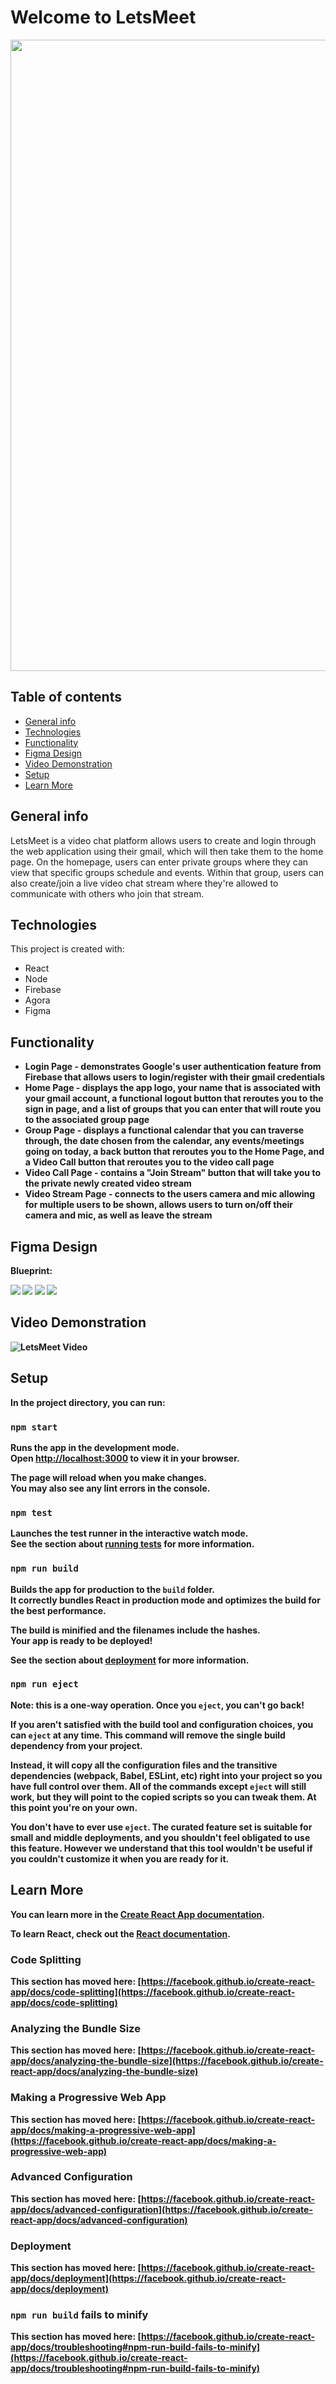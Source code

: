 # Welcome to LetsMeet
<img src="./my-app/public/letsMeetLogo.png" width="1010px" />

## Table of contents
* [General info](#general-info)
* [Technologies](#technologies)
* [Functionality](#functionality)
* [Figma Design](#figma-design)
* [Video Demonstration](#video-demonstration)
* [Setup](#setup)
* [Learn More](#learn-more)




## General info
LetsMeet is a video chat platform allows users to create and login through the web application using their gmail, which will then take them to the home page. On the homepage, users can enter private groups where they can view that specific groups schedule and events. Within that group, users can also create/join a live video chat stream where they're allowed to communicate with others who join that stream.

## Technologies
This project is created with:
* React
* Node
* Firebase
* Agora
* Figma 

## Functionality
<b />

* Login Page - demonstrates Google's user authentication feature from Firebase that allows users to login/register with their gmail credentials 
* Home Page - displays the app logo, your name that is associated with your gmail account, a functional logout button that reroutes you to the sign in page, and a list of groups that you can enter that will route you to the associated group page
* Group Page - displays a functional calendar that you can traverse through, the date chosen from the calendar, any events/meetings going on today, a back button that reroutes you to the Home Page, and a Video Call button that reroutes you to the video call page
* Video Call Page - contains a "Join Stream" button that will take you to the private newly created video stream
* Video Stream Page - connects to the users camera and mic allowing for multiple users to be shown, allows users to turn on/off their camera and mic, as well as leave the stream

## Figma Design
Blueprint:
<div>
  <img src="./my-app/public/letsMeetFigmaLogin.png" />
  <img src="./my-app/public/letsMeetFigmaRegister.png" />
  <img src="./my-app/public/letsMeetFigmaHome.png" />
  <img src="./my-app/public/letsMeetFigmaGroup.png" />
</div>

## Video Demonstration
![LetsMeet Video](/my-app/public/letsMeet.gif)

## Setup

In the project directory, you can run:

### `npm start`

Runs the app in the development mode.\
Open [http://localhost:3000](http://localhost:3000) to view it in your browser.

The page will reload when you make changes.\
You may also see any lint errors in the console.

### `npm test`

Launches the test runner in the interactive watch mode.\
See the section about [running tests](https://facebook.github.io/create-react-app/docs/running-tests) for more information.

### `npm run build`

Builds the app for production to the `build` folder.\
It correctly bundles React in production mode and optimizes the build for the best performance.

The build is minified and the filenames include the hashes.\
Your app is ready to be deployed!

See the section about [deployment](https://facebook.github.io/create-react-app/docs/deployment) for more information.

### `npm run eject`

**Note: this is a one-way operation. Once you `eject`, you can't go back!**

If you aren't satisfied with the build tool and configuration choices, you can `eject` at any time. This command will remove the single build dependency from your project.

Instead, it will copy all the configuration files and the transitive dependencies (webpack, Babel, ESLint, etc) right into your project so you have full control over them. All of the commands except `eject` will still work, but they will point to the copied scripts so you can tweak them. At this point you're on your own.

You don't have to ever use `eject`. The curated feature set is suitable for small and middle deployments, and you shouldn't feel obligated to use this feature. However we understand that this tool wouldn't be useful if you couldn't customize it when you are ready for it.

## Learn More

You can learn more in the [Create React App documentation](https://facebook.github.io/create-react-app/docs/getting-started).

To learn React, check out the [React documentation](https://reactjs.org/).

### Code Splitting

This section has moved here: [https://facebook.github.io/create-react-app/docs/code-splitting](https://facebook.github.io/create-react-app/docs/code-splitting)

### Analyzing the Bundle Size

This section has moved here: [https://facebook.github.io/create-react-app/docs/analyzing-the-bundle-size](https://facebook.github.io/create-react-app/docs/analyzing-the-bundle-size)

### Making a Progressive Web App

This section has moved here: [https://facebook.github.io/create-react-app/docs/making-a-progressive-web-app](https://facebook.github.io/create-react-app/docs/making-a-progressive-web-app)

### Advanced Configuration

This section has moved here: [https://facebook.github.io/create-react-app/docs/advanced-configuration](https://facebook.github.io/create-react-app/docs/advanced-configuration)

### Deployment

This section has moved here: [https://facebook.github.io/create-react-app/docs/deployment](https://facebook.github.io/create-react-app/docs/deployment)

### `npm run build` fails to minify

This section has moved here: [https://facebook.github.io/create-react-app/docs/troubleshooting#npm-run-build-fails-to-minify](https://facebook.github.io/create-react-app/docs/troubleshooting#npm-run-build-fails-to-minify)
